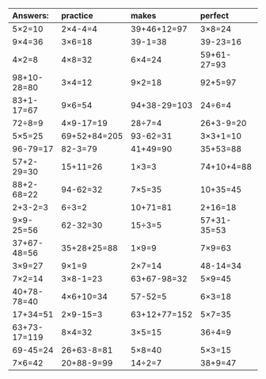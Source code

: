 | Answers: | practice | makes | perfect | ! |
| :--- | :--- | :--- | :--- | :--- |
| 5×2=10 | 2×4-4=4 | 39+46+12=97 | 3×8=24 | 5+41=46 | 
| 9×4=36 | 3×6=18 | 39-1=38 | 39-23=16 | 36+14=50 | 
| 4×2=8 | 4×8=32 | 6×4=24 | 59+61-27=93 | 2+35=37 | 
| 98+10-28=80 | 3×4=12 | 9×2=18 | 92+5=97 | 92-26=66 | 
| 83+1-17=67 | 9×6=54 | 94+38-29=103 | 24÷6=4 | 76+82-34=124 | 
| 72÷8=9 | 4×9-17=19 | 28÷7=4 | 26+3-9=20 | 51-13=38 | 
| 5×5=25 | 69+52+84=205 | 93-62=31 | 3×3+1=10 | 8÷4=2 | 
| 96-79=17 | 82-3=79 | 41+49=90 | 35+53=88 | 6×6=36 | 
| 57+2-29=30 | 15+11=26 | 1×3=3 | 74+10+4=88 | 81-80=1 | 
| 88+2-68=22 | 94-62=32 | 7×5=35 | 10+35=45 | 70+71-31=110 | 
| 2+3-2=3 | 6÷3=2 | 10+71=81 | 2+16=18 | 6×8-15=33 | 
| 9×9-25=56 | 62-32=30 | 15÷3=5 | 57+31-35=53 | 20÷4=5 | 
| 37+67-48=56 | 35+28+25=88 | 1×9=9 | 7×9=63 | 71-20=51 | 
| 3×9=27 | 9×1=9 | 2×7=14 | 48-14=34 | 5×6=30 | 
| 7×2=14 | 3×8-1=23 | 63+67-98=32 | 5×9=45 | 14+27+87=128 | 
| 40+78-78=40 | 4×6+10=34 | 57-52=5 | 6×3=18 | 3×7-2=19 | 
| 17+34=51 | 2×9-15=3 | 63+12+77=152 | 5×7=35 | 4×9=36 | 
| 63+73-17=119 | 8×4=32 | 3×5=15 | 36÷4=9 | 9×5=45 | 
| 69-45=24 | 26+63-8=81 | 5×8=40 | 5×3=15 | 4×6-20=4 | 
| 7×6=42 | 20+88-9=99 | 14÷2=7 | 38+9=47 | 6×9=54 | 
